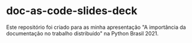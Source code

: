 # doc-as-code-slides-deck
Este repositório foi criado para as minha apresentação "A importância da documentação no trabalho distribuído" na Python Brasil 2021.

